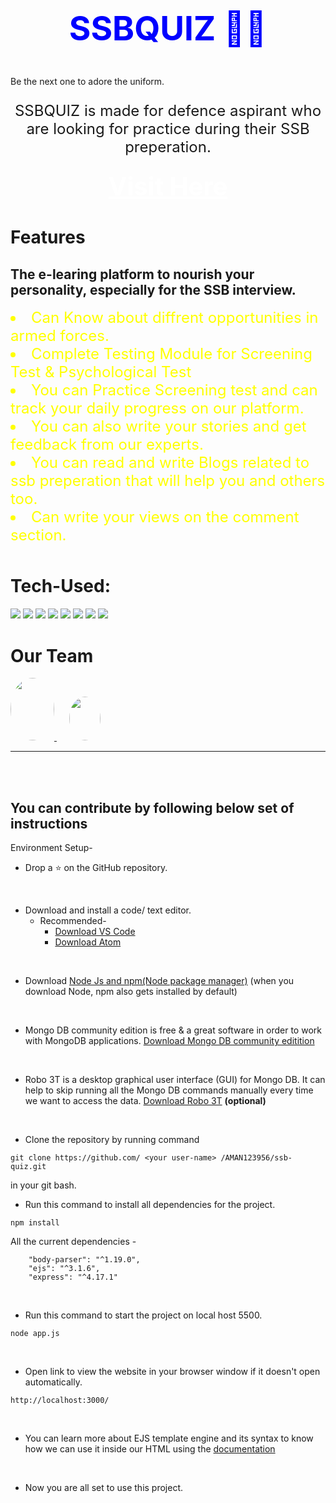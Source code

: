 <!-- [Visit our website here](https://jssconnect.herokuapp.com/) -->
<div align="center">
<h2 style="text-align:center;font-size:53px;color:red"><span style="color:blue">SSBQUIZ 🎯🎯</span>
</div

<h3 style="text-align:center;color:yellow;font-size:1.8rem;">Be the next one to adore the uniform.</h3>
<p style="text-align:center;font-size:1.5rem;">SSBQUIZ is made for defence aspirant who are looking for practice during their SSB preperation.</p>

<div align="center">
  <h3><a href="https://fsb-quiz.herokuapp.com/" style="font-size:40px;color:white">Visit Here</a></h3>
</div>

<h1 style="margin-top:40px;">Features</h1>
<h2>The e-learing platform  to nourish your personality, especially for the SSB interview.</h2>
<li style="font-size:1.5rem;color:yellow;">Can Know about diffrent opportunities in armed forces.</li>
<li style="font-size:1.5rem;color:yellow;"> Complete Testing Module for Screening Test & Psychological Test</li>
<li style="font-size:1.5rem;color:yellow;">You can Practice Screening test and can track your daily progress on our platform. </li>
<li style="font-size:1.5rem;color:yellow;">You can also write your stories and get feedback from our experts.</li>
<li style="font-size:1.5rem;color:yellow;">You can read and write Blogs related to ssb preperation that will help you and others too.</li>
<li style="font-size:1.5rem;color:yellow;">Can write your views on the comment section.</li>


<h1 style="margin-top:50px">Tech-Used:</h1>
<span>
<img src="https://img.shields.io/badge/html5%20-%23E34F26.svg?&style=for-the-badge&logo=html5&logoColor=white"/>
<img src="https://img.shields.io/badge/css3%20-%231572B6.svg?&style=for-the-badge&logo=css3&logoColor=white"/>
<img src="https://img.shields.io/badge/javascript%20-%23323330.svg?&style=for-the-badge&logo=javascript&logoColor=%23F7DF1E"/>
<img src="https://img.shields.io/badge/node.js%20-%2343853D.svg?&style=for-the-badge&logo=node.js&logoColor=white"/>
<img src="https://img.shields.io/badge/express.js%20-%23404d59.svg?&style=for-the-badge"/>
<img src="https://img.shields.io/badge/github%20-%23121011.svg?&style=for-the-badge&logo=github&logoColor=white"/>
<img src ="https://img.shields.io/badge/MongoDB-%234ea94b.svg?&style=for-the-badge&logo=mongodb&logoColor=white"/>
<img src="https://img.shields.io/badge/heroku%20-%23430098.svg?&style=for-the-badge&logo=heroku&logoColor=white"/> </span>

<h1 style="margin-top:40px;">Our Team
</h1>
<span>
  <a href="https://github.com/AMAN123956">
<img src="https://avatars1.githubusercontent.com/u/56161073?s=60&v=4" style="width:70px;height:100px;border-radius:100%;">
  </a>
  <a href="https://github.com/olive-green">
<img src="https://avatars.githubusercontent.com/u/65541151?s=60&v=4"  style="width:50px;height:70px;border-radius:100%;margin-left:20px">
  </a>

</span>
<hr />
<br />
<br />


<h2>You can contribute by following below set of instructions</h2>
Environment Setup-

* Drop a :star: on the GitHub repository.
<br/>

* Download and install a code/ text editor.
    - Recommended-
        - [Download VS Code](https://code.visualstudio.com/download)
        - [Download Atom](https://atom.io/)
<br/>

* Download [Node Js and npm(Node package manager)](https://nodejs.org/en/) (when you download Node, npm also gets installed by default)
<br/>

* Mongo DB community edition is free & a great software in order to work with MongoDB applications. [Download Mongo DB community editition](https://docs.mongodb.com/manual/administration/install-community/)
<br/>

* Robo 3T is a desktop graphical user interface (GUI) for Mongo DB. It can help to skip running all the Mongo DB commands manually every time we want to access the data. [Download Robo 3T](https://robomongo.org/download) **(optional)**
<br/>

* Clone the repository by running command
```
git clone https://github.com/ <your user-name> /AMAN123956/ssb-quiz.git
```
in your git bash.
<br/>


* Run this command to install all dependencies for the project.
```
npm install
```
All the current dependencies -
```
    "body-parser": "^1.19.0",
    "ejs": "^3.1.6",
    "express": "^4.17.1"
```
<br/>


* Run this command to start the project on local host 5500.
```
node app.js
```
<br/>

* Open link to view the website in your browser window if it doesn't open automatically.
```
http://localhost:3000/
```
<br/>

* You can learn more about EJS template engine and its syntax to know how we can use it inside our HTML using the [documentation](https://ejs.co/#docs)
<br/>

* Now you are all set to use this project.

